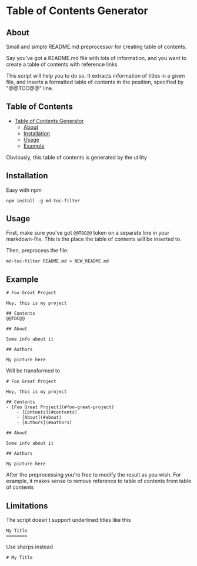 # Table of Contents Generator

## About

Small and simple README.md preprocessor for creating table of contents.

Say you've got a README.md file with lots of information, and you want to
create a table of contents with reference links

This script will help you to do so. It extracts information of titles
in a given file, and inserts a formatted table of contents in the position,
specified by "@@TOC@@" line.

## Table of Contents

- [Table of Contents Generator](#table-of-contents-generator)
    - [About](#about)
    - [Installation](#installation)
    - [Usage](#usage)
    - [Example](#example)

Obviously, this table of contents is generated by the utility

## Installation

Easy with npm
```
npm install -g md-toc-filter
```

## Usage

First, make sure you've got `@@TOC@@` token on a separate
line in your markdown-file. This is the place the table of contents
will be inserted to.

Then, preprocess the file:
```
md-toc-filter README.md > NEW_README.md
```

## Example

```
# Foo Great Project

Hey, this is my project

## Contents
@@TOC@@

## About

Some info about it

## Authors

My picture here
```

Will be transformed to
```
# Foo Great Project

Hey, this is my project

## Contents
- [Foo Great Project](#foo-great-project)
    - [Contents](#contents)
    - [About](#about)
    - [Authors](#authors)

## About

Some info about it

## Authors

My picture here
```

After the preprocessing you're free to modify the result as you wish.
For example, it makes sense to remove reference to table of contents from
table of contents

## Limitations

The script doesn't support underlined titles like this
```
My Title
========
```

Use sharps instead
```
# My Title
```
